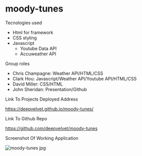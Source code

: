 # moody-tunes

Tecnologies used

  - Html for framework
  - CSS styling
  - Javascript
      * Youtube Data API
      * Accuweather API

Group roles
  - Chris Champagne: Weather API/HTML/CSS
  - Clark Hou: Javascript/Weather API/Youtube API/HTML/CSS
  - David Miller: CSS/HTML
  - John Sheridan: Presentation/Github

Link To Projects Deployed Address

https://deepvelvet.github.io/moody-tunes/

Link To Github Repo

https://github.com/deepvelvet/moody-tunes

Screenshot Of Working Application

![moody-tunes jpg](https://user-images.githubusercontent.com/100788562/179442550-89438a69-606b-4fa1-ae88-a986ce15f5f3.jpg)

